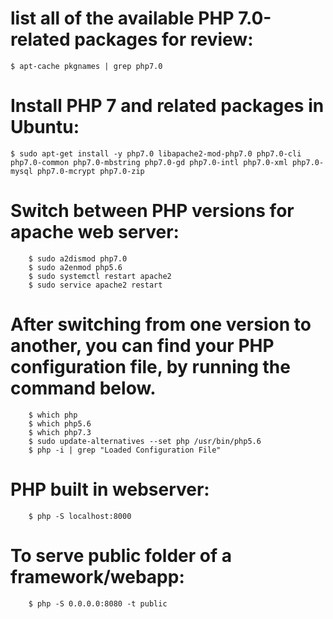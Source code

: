 # list all of the available PHP 7.0-related packages for review:
    $ apt-cache pkgnames | grep php7.0

# Install PHP 7 and related packages in Ubuntu:
    $ sudo apt-get install -y php7.0 libapache2-mod-php7.0 php7.0-cli php7.0-common php7.0-mbstring php7.0-gd php7.0-intl php7.0-xml php7.0-mysql php7.0-mcrypt php7.0-zip

# Switch between PHP versions for apache web server:
        $ sudo a2dismod php7.0
        $ sudo a2enmod php5.6
        $ sudo systemctl restart apache2
        $ sudo service apache2 restart

# After switching from one version to another, you can find your PHP configuration file, by running the command below.
        $ which php
        $ which php5.6
        $ which php7.3
        $ sudo update-alternatives --set php /usr/bin/php5.6
        $ php -i | grep "Loaded Configuration File"

# PHP built in webserver:
        $ php -S localhost:8000
        
# To serve public folder of a framework/webapp:        
        $ php -S 0.0.0.0:8080 -t public
